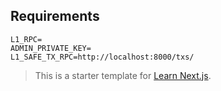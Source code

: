 ## Requirements

```dotenv
L1_RPC=
ADMIN_PRIVATE_KEY=
L1_SAFE_TX_RPC=http://localhost:8000/txs/
```

> This is a starter template for [Learn Next.js](https://nextjs.org/learn).
